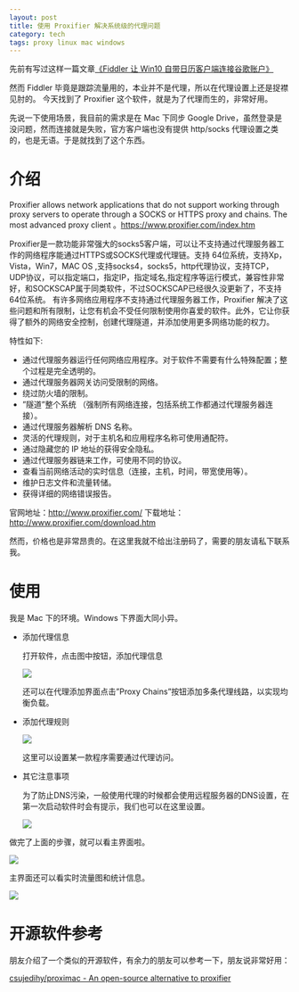 ```yaml
---
layout: post
title: 使用 Proxifier 解决系统级的代理问题
category: tech
tags: proxy linux mac windows
---
```


先前有写过这样一篇文章[《Fiddler 让 Win10 自带日历客户端连接谷歌账户》](/tech/2017/03/01/a-userful-tool-help-your-win10-calendar-connect-to-google-account.html)

然而 Fiddler 毕竟是跟踪流量用的，本业并不是代理，所以在代理设置上还是捉襟见肘的。 今天找到了 Proxifier 这个软件，就是为了代理而生的，非常好用。

先说一下使用场景，我目前的需求是在 Mac 下同步 Google Drive，虽然登录是没问题，然而连接就是失败，官方客户端也没有提供 http/socks 代理设置之类的，也是无语。于是就找到了这个东西。

# 介绍

>
Proxifier allows network applications that do not support working through proxy servers to operate through a SOCKS or HTTPS proxy and chains.
The most advanced proxy client 。https://www.proxifier.com/index.htm

>
Proxifier是一款功能非常强大的socks5客户端，可以让不支持通过代理服务器工作的网络程序能通过HTTPS或SOCKS代理或代理链。支持 64位系统，支持Xp，Vista，Win7，MAC OS ,支持socks4，socks5，http代理协议，支持TCP，UDP协议，可以指定端口，指定IP，指定域名,指定程序等运行模式，兼容性非常好，和SOCKSCAP属于同类软件，不过SOCKSCAP已经很久没更新了，不支持64位系统。 有许多网络应用程序不支持通过代理服务器工作，Proxifier 解决了这些问题和所有限制，让您有机会不受任何限制使用你喜爱的软件。此外，它让你获得了额外的网络安全控制，创建代理隧道，并添加使用更多网络功能的权力。 

特性如下:

* 通过代理服务器运行任何网络应用程序。对于软件不需要有什么特殊配置；整个过程是完全透明的。
* 通过代理服务器网关访问受限制的网络。
* 绕过防火墙的限制。
* ”隧道”整个系统 （强制所有网络连接，包括系统工作都通过代理服务器连接）。
* 通过代理服务器解析 DNS 名称。
* 灵活的代理规则，对于主机名和应用程序名称可使用通配符。
* 通过隐藏您的 IP 地址的获得安全隐私。
* 通过代理服务器链来工作，可使用不同的协议。
* 查看当前网络活动的实时信息（连接，主机，时间，带宽使用等）。
* 维护日志文件和流量转储。
* 获得详细的网络错误报告。

官网地址：<http://www.proxifier.com/>
下载地址：<http://www.proxifier.com/download.htm>     

然而，价格也是非常昂贵的。在这里我就不给出注册码了，需要的朋友请私下联系我。
        
# 使用

我是 Mac 下的环境。Windows 下界面大同小异。
        
* 添加代理信息

    打开软件，点击图中按钮，添加代理信息

    ![](http://7vigrt.com1.z0.glb.clouddn.com/blog/pic/201707/2017-07-04-8.25.24.png)

    还可以在代理添加界面点击”Proxy Chains”按钮添加多条代理线路，以实现均衡负载。
    
* 添加代理规则

    ![](http://7vigrt.com1.z0.glb.clouddn.com/blog/pic/201707/2017-07-04-10.41.37.png)

    这里可以设置某一款程序需要通过代理访问。

*  其它注意事项

    为了防止DNS污染，一般使用代理的时候都会使用远程服务器的DNS设置，在第一次启动软件时会有提示，我们也可以在这里设置。

    ![](http://7vigrt.com1.z0.glb.clouddn.com/blog/pic/201707/2017-07-04-8-25-59.png)

做完了上面的步骤，就可以看主界面啦。 

![](http://7vigrt.com1.z0.glb.clouddn.com/blog/pic/201707/2017-07-04-10.40.16.png)

主界面还可以看实时流量图和统计信息。

![](http://7vigrt.com1.z0.glb.clouddn.com/blog/pic/201707/2017-07-04-10.40.37.png)
        
        
# 开源软件参考
        
朋友介绍了一个类似的开源软件，有余力的朋友可以参考一下，朋友说非常好用：
 
[csujedihy/proximac - An open-source alternative to proxifier](https://github.com/csujedihy/proximac)
